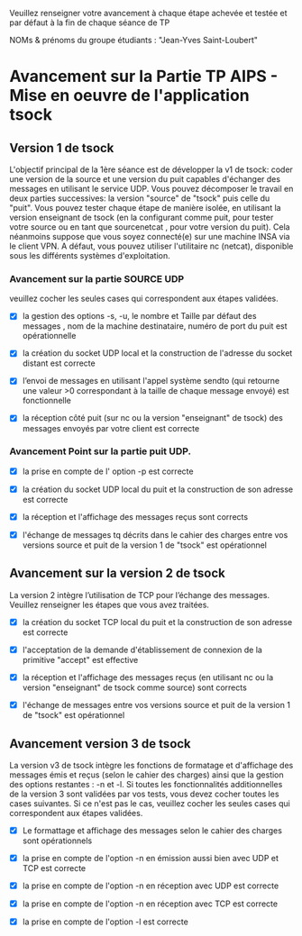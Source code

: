 Veuillez renseigner votre avancement à chaque étape achevée et testée et par défaut à la fin de chaque séance de TP 

NOMs & prénoms du groupe étudiants :  "Jean-Yves Saint-Loubert"

# Avancement sur la Partie TP AIPS - Mise en oeuvre de l'application tsock 

## Version 1 de tsock 
L'objectif principal de la 1ère séance est de développer la v1 de tsock: coder une version de la source et une version du puit capables d'échanger des messages en utilisant le service UDP.  Vous pouvez décomposer le travail en deux parties successives: la version "source" de "tsock" puis celle du "puit". Vous pouvez tester chaque étape de manière isolée, en utilisant la version enseignant de tsock (en la configurant comme puit, pour tester votre source ou en tant que sourcenetcat , pour votre version du puit).  Cela néanmoins suppose que vous soyez connecté(e) sur une machine INSA via le client VPN. A défaut, vous pouvez  utiliser l'utilitaire nc (netcat), disponible sous les différents systèmes d'exploitation. 

### Avancement sur la partie SOURCE UDP
veuillez cocher les seules cases qui correspondent aux étapes validées.  

- [X] la gestion des options -s, -u,  le nombre et Taille par défaut des messages , nom de la machine destinataire,  numéro de port du puit est opérationnelle

- [X] la création du socket UDP local et la construction de l'adresse du socket distant est correcte

- [X] l’envoi de messages en utilisant l'appel système sendto (qui retourne une valeur >0 correspondant à la taille de chaque message envoyé) est fonctionnelle 

- [X] la réception côté puit (sur nc ou la version "enseignant" de tsock) des messages envoyés par votre client est correcte

### Avancement Point sur la partie puit UDP.

- [X] la prise en compte de l' option -p est correcte

- [X] la création du socket UDP local du puit et la construction de son adresse est correcte

- [X] la réception et l'affichage des messages reçus sont corrects

- [X] l'échange de messages tq décrits dans le cahier des charges entre vos versions source et puit de la version 1 de "tsock" est opérationnel

## Avancement sur la version 2 de tsock
La version 2 intègre l’utilisation de TCP pour l’échange des messages. Veuillez renseigner les étapes que vous avez traitées.  

- [X] la création du socket TCP local du puit et la construction de son adresse est correcte

- [X] l'acceptation de la demande d'établissement de connexion de la primitive "accept" est effective 

- [X] la réception et l'affichage des messages reçus  (en utilisant nc ou la version "enseignant" de tsock comme source)  sont corrects 

- [X] l'échange de messages entre vos versions source et puit de la version 1 de "tsock" est opérationnel

## Avancement version 3 de tsock

La version v3 de tsock intègre les fonctions de formatage et d'affichage des messages émis et reçus (selon le cahier des charges) ainsi que la gestion des options restantes : -n  et -l. Si toutes les fonctionnalités additionnelles de la version 3 sont validées par vos tests, vous devez cocher toutes les cases suivantes. Si ce n'est pas le cas, veuillez cocher les seules cases qui correspondent aux étapes validées.  

- [X] Le formattage et affichage des messages selon le cahier des charges sont opérationnels

- [X] la prise en compte de l'option -n en émission aussi bien avec UDP et TCP est correcte

- [X] la prise en compte de l'option -n en réception avec UDP est correcte

- [X] la prise en compte de l'option -n en réception avec TCP est correcte

- [X] la prise en compte de l'option -l est correcte

